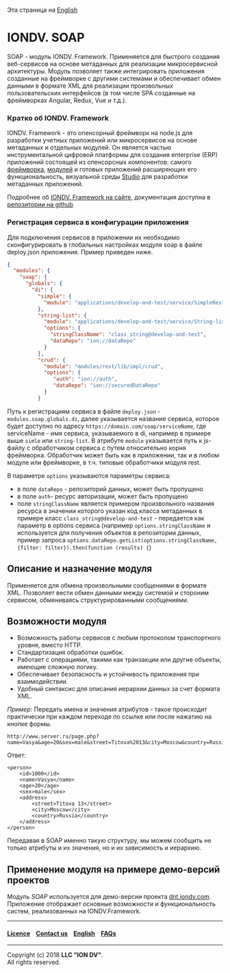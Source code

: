Эта страница на [English](/README.md)

# IONDV. SOAP

SOAP - модуль IONDV. Framework. Применяется для быстрого создания веб-сервисов на
основе метаданных для реализации микросервисной архитектуры. Модуль позволяет также
интегрировать приложения созданные на фреймворке с другими системами и
обеспечивает обмен данными в формате XML для реализации произвольных пользовательских интерфейсов
(в том числе SPA созданные на фреймворках Angular, Redux, Vue и т.д.).

### Кратко об IONDV. Framework

IONDV. Framework - это опенсорный фреймворк на node.js для разработки учетных приложений 
или микросервисов на основе метаданных и отдельных модулей. Он является частью 
инструментальной цифровой платформы для создания enterprise 
(ERP) приложений состоящей из опенсорсных компонентов: самого [фреймворка](https://github.com/iondv/framework), 
[модулей](https://github.com/topics/iondv-module) и готовых приложений расширяющих его 
функциональность, визуальной среды [Studio](https://github.com/iondv/studio) для 
разработки метаданных приложений.

Подробнее об [IONDV. Framework на сайте](https://iondv.com), документация доступна в [репозитории на github](https://github.com/iondv/framework/blob/master/docs/en/index.md)

### Регистрация сервиса в конфигурации приложения 
Для подключения сервисов в приложении их необходимо сконфигурировать в глобальных настройках модуля soap в файле 
deploy.json приложения. Пример приведен ниже.

```json
{
  "modules": {
    "soap": {
      "globals": {
        "di": {
          "simple": {
            "module": "applications/develop-and-test/service/SimpleRest"
          },
          "string-list": {
            "module": "applications/develop-and-test/service/String-list",
            "options": {
              "stringClassName": "class_string@develop-and-test",
              "dataRepo": "ion://dataRepo"
            }
          },
          "crud": {
            "module": "modules/rest/lib/impl/crud",
            "options": {
               "auth": "ion://auth",
               "dataRepo": "ion://securedDataRepo"
            }
          }
```

Путь к регистрациям сервиса в файле `deploy.json` - `modules.soap.globals.di`, далее указывается название сервиса, которое
будет доступно по адресу `https://domain.com/soap/serviceName`, где serviceName - имя сервиса, указываемого в di, например
в примере выше `simle` или `string-list`. В атрибуте `module` указывается путь к js-файлу с обработчиком сервиса с путем относительно
корня фреймворка. Обработчик может быть как в приложении, так и в любом модуле или фреймворке, в т.ч. типовые обработчики модуля rest.

В параметре `options` указываются параметры сервиса:
* в поле `dataRepo` - репозиторий данных, может быть пропущено
* в поле `auth`- ресурс авторизации, может быть пропущено
* поле `stringClassName` является примером произвольного названия ресурса в значении которого указан код класса метаданных в примере
класс `class_string@develop-and-test` - передается как параметр в options сервиса (например `options.stringClassName` и 
используется для получения объектов в репозитории данных, 
пример запроса `options.dataRepo.getList(options.stringClassName, {filter: filter}).then(function (results) {`)

## Описание и назначение модуля

Применяется для обмена произвольными сообщениями в формате  XML. Позволяет вести обмен данными между системой и стороним сервисом, обмениваясь структурированными сообщениями.

## Возможности модуля

* Возможность работы сервисов с любым протоколом транспортного уровня, вместо HTTP.
* Стандартизация обработки ошибок.
* Работает с операциями, такими как транзакции или другие объекты, имеющие сложную логику.
* Обеспечивает безопасность и устойчивость приложения при взаимодействии.
* Удобный синтаксис для описания иерархии данных за счет формата XML.

_Пример:_
Передать имена и значения атрибутов - такое происходит практически при каждом переходе по ссылке или после нажатию на кнопке формы.
```
http://www.server.ru/page.php?name=Vasya&age=20&sex=male&street=Titova%2013&city=Moscow&country=Russia
```

Ответ:
```
<person>
    <id>1000</id>
    <name>Vasya</name>
    <age>20</age>
    <sex>male</sex>
    <address>
        <street>Titova 13</street>
        <city>Moscow</city>
        <country>Russia</country>
    </address>
</person>
```
Передавая в SOAP именно такую структуру, мы можем сообщить не только атрибуты и их значения, но и их зависимость и иерархию. 

## Применение модуля на примере демо-версий проектов

Модуль _SOAP_ используется для демо-версии проекта [dnt.iondv.com](https://dnt.iondv.com/geomap). Приложение отображает основные возможности и функциональность систем, реализованных на IONDV.Framework. 


--------------------------------------------------------------------------  


 #### [Licence](/LICENSE) &ensp;  [Contact us](https://iondv.com) &ensp;   [English](/README.md)   &ensp; [FAQs](/faqs.md)          

<div><img src="https://mc.iondv.com/watch/local/docs/soap" style="position:absolute; left:-9999px;" height=1 width=1 alt="iondv metrics"></div>

--------------------------------------------------------------------------  

Copyright (c) 2018 **LLC "ION DV"**.  
All rights reserved. 